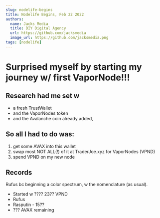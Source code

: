 ```yaml
---
slug: nodelife-begins
title: Nodelife Begins, Feb 22 2022
authors:
  name: Jacks Media
  title: DIY Digital Agency
  url: https://github.com/jacksmedia
  image_url: https://github.com/jacksmedia.png
tags: [nodelife]
---
```

# Surprised myself by starting my journey w/ first VaporNode!!!

## Research had me set w
- a fresh TrustWallet 
- and the VaporNodes token 
- and the Avalanche coin already added, 

## So all I had to do was:
1. get some AVAX into this wallet
2. swap most NOT ALL(!) of it at TraderJoe.xyz for VaporNodes (VPND)
3. spend VPND on my new node

## Records 
Rufus bc beginning a color spectrum, w the nomenclature (as usual).
- Started w ???? 23?? VPND
- Rufus
- Rasputin - 15??
- ??? AVAX remaining
